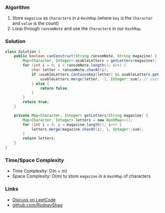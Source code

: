 ### Algorithm

1. Store `magazine` as `Character`s in a `HashMap` (where `key` is the `Character` and `value` is the count)
1. Loop through `ransomNote` and use the `Character`s in our `HashMap`.

### Solution

```java
class Solution {
    public boolean canConstruct(String ransomNote, String magazine) {
        Map<Character, Integer> usableLetters = getLetters(magazine);
        for (int i = 0; i < ransomNote.length(); i++) {
            char letter = ransomNote.charAt(i);
            if (usableLetters.containsKey(letter) && usableLetters.get(letter) > 0) {
                usableLetters.merge(letter, -1, Integer::sum); // uses the letter
            } else {
                return false;
            }
        }
        return true;
    }

    private Map<Character, Integer> getLetters(String magazine) {
        Map<Character, Integer> letters = new HashMap<>();
        for (int i = 0; i < magazine.length(); i++) {
            letters.merge(magazine.charAt(i), 1, Integer::sum);
        }
        return letters;
    }
}
```

### Time/Space Complexity

-  Time Complexity: O(n + m)
- Space Complexity: O(m) to store `magazine` in a `HashMap` of characters


### Links

- [Discuss on LeetCode](https://leetcode.com/problems/ransom-note/discuss/304447)
- [github.com/RodneyShag](https://github.com/RodneyShag)
